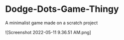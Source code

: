 # Dodge-Dots-Game-Thingy
A minimalist game made on a scratch project

![Screenshot 2022-05-11 9.36.51 AM.png]
